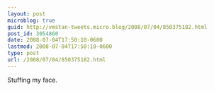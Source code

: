 ```yaml
---
layout: post
microblog: true
guid: http://vmstan-tweets.micro.blog/2008/07/04/850375182.html
post_id: 3054860
date: 2008-07-04T17:50:10-0600
lastmod: 2008-07-04T17:50:10-0600
type: post
url: /2008/07/04/850375182.html
---
```

Stuffing my face.
